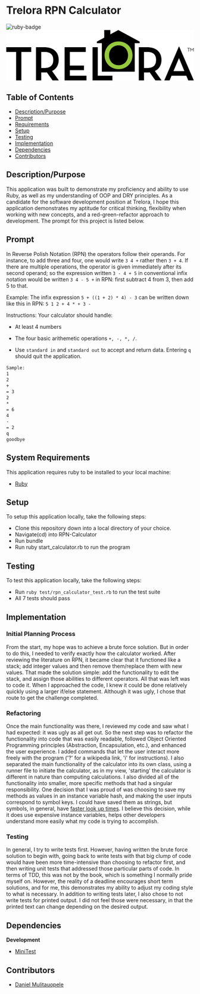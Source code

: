 # Trelora RPN Calculator
<img src="https://img.shields.io/badge/ruby%20-v2.4.1-brightgreen.svg" title="ruby-badge">

<img src="https://github.com/DanielMulitauopele/RPN-Calculator/blob/master/TRELORA-Logo-.png" title="trelora-logo" width="auto">

## Table of Contents

* [Description/Purpose](#descriptionpurpose)
* [Prompt](#prompt)
* [Requirements](#system-requirements)
* [Setup](#setup)
* [Testing](#testing)
* [Implementation](#implementation)
* [Dependencies](#dependencies)
* [Contributors](#contributors)

## Description/Purpose

This application was built to demonstrate my proficiency and ability to use Ruby, as well
as my understanding of OOP and DRY principles. As a candidate for the
software development position at Trelora, I hope this application demonstrates my aptitude for critical thinking, flexibility when working with new concepts, and a red-green-refactor approach to development. The prompt for this project is listed below.

## Prompt

In Reverse Polish Notation (RPN) the operators follow their operands. For instance, to add three and four, one would write `3 4 +` rather then `3 + 4`.  If there are multiple operations, the operator is given immediately after its second operand; so the expression written `3 - 4 + 5` in conventional infix notation would be written `3 4 - 5 +` in RPN: first subtract 4 from 3, then add 5 to that.

Example: The infix expression `5 + ((1 + 2) * 4) - 3` can be written down like this in RPN: `5 1 2 + 4 * + 3 -`

Instructions: Your calculator should handle:

- At least 4 numbers

- The four basic arithemetic operations `+, -, *, /`.

- Use `standard in` and `standard out` to accept and return data. Entering `q` should quit the application.

```
Sample:
1
2
+
= 3
2
*
= 6
4
-
= 2
q
goodbye
```

## System Requirements

This application requires ruby to be installed to your local
machine:

* [Ruby](https://www.ruby-lang.org/en/)

## Setup

To setup this application locally, take the following steps:

* Clone this repository down into a local directory of your choice.
* Navigate(cd) into RPN-Calculator
* Run bundle
* Run ruby start_calculator.rb to run the program

## Testing

To test this application locally, take the following steps:

* Run `ruby test/rpn_calculator_test.rb` to run the test suite
* All 7 tests should pass

## Implementation

### Initial Planning Process

From the start, my hope was to achieve a brute force solution. But in order to do this, I needed to verify exactly how the calculator worked. After reviewing the literature on RPN, it became clear that it functioned like a stack; add integer values and then remove them/replace them with new values. That made the solution simple: add the functionality to edit the stack, and assign those abilities to different operators. All that was left was to code it. When I approached the code, I knew it could be done relatively quickly using a larger if/else statement. Although it was ugly, I chose that route to get the challenge completed.

### Refactoring

Once the main functionality was there, I reviewed my code and saw what I had expected: it was ugly as all get out. So the next step was to refactor the functionality into code that was easily readable, followed Object Oriented Programming principles (Abstraction, Encapsulation, etc.), and enhanced the user experience. I added commands that let the user interact more freely with the program ('?' for a wikipedia link, 'i' for instructions). I also separated the main functionality of the calculator into its own class, using a runner file to initiate the calculator, as in my view, 'starting' the calculator is different in nature than computing calculations. I also divided all of the functionality into smaller, more specific methods that had a singular responsibility. One decision that I was proud of was choosing to save my methods as values in an instance variable hash, and making the user inputs correspond to symbol keys. I could have saved them as strings, but symbols, in general, have [faster look up times](https://stackoverflow.com/questions/8189416/why-use-symbols-as-hash-keys-in-ruby). I believe this decision, while it does use expensive instance variables, helps other developers understand more easily what my code is trying to accomplish.

### Testing

In general, I try to write tests first. However, having written the brute force solution to begin with, going back to write tests with that big clump of code would have been more time-intensive than choosing to refactor first, and then writing unit tests that addressed those particular parts of code. In terms of TDD, this was not by the book, which is something I normally pride myself on. However, the reality of a deadline encourages short term solutions, and for me, this demonstrates my ability to adjust my coding style to what is necessary. In addition to writing tests later, I also chose to not write tests for printed output. I did not feel those were necessary, in that the printed text can change depending on the desired output. 

## Dependencies

**Development**

* [MiniTest](https://github.com/seattlerb/minitest)

## Contributors

* [Daniel Mulitauopele](https://github.com/DanielMulitauopele)
